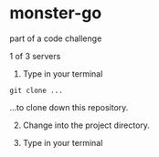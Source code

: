 # monster-go

part of a code challenge

1 of 3 servers


1. Type in your terminal

```git clone ...```

...to clone down this repository.


2. Change into the project directory.


2. Type in your terminal
